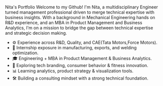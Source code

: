  Nita's Portfolio
Welcome to my Github! I'm Nita, a multidisciplinary Engineer turned management professional driven to merge technical expertise with business insights. With a background in Mechanical Engineering hands on R&D experience, and an MBA in Product Management and Business Analytics, I'm on a mission to bridge the gap between technical expertise and strategic decision making.

- ⚙️ Experience across R&D, Quality, and CAE(Tata Motors,Force Motors).
- 🧪  Internship exposure in manufacturing, exports, and welding optimization.
- 🎓  Engineering + MBA in Product Management & Business Analytics.
- 🚀  Exploring tech branding, consumer behavior & fitness innovation.
- 📊  Learning analytics, product strategy & visualization tools.
- 🛠️  Building a consulting mindset with a strong technical foundation.





